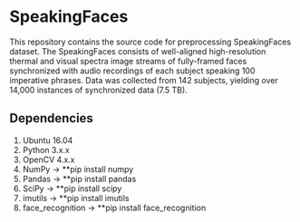 # SpeakingFaces
This repository contains the source code for preprocessing SpeakingFaces dataset. The SpeakingFaces consists of well-aligned high-resolution thermal and visual spectra image streams of fully-framed faces synchronized with audio recordings of each subject speaking 100 imperative phrases. Data was collected from 142 subjects, yielding over 14,000 instances of synchronized data (7.5 TB).

## Dependencies
1. Ubuntu 16.04
2. Python 3.x.x
3. OpenCV 4.x.x
4. NumPy -> **pip install numpy
5. Pandas -> **pip install pandas
6. SciPy -> **pip install scipy
7. imutils -> **pip install imutils 
8. face_recognition -> **pip install face_recognition

